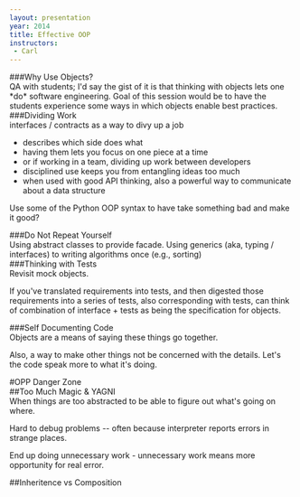 ```yaml
---
layout: presentation
year: 2014
title: Effective OOP
instructors:
 - Carl
---
```


<section markdown="block">
###Why Use Objects?

<aside class="notes" markdown="block">
QA with students; I'd say the gist of it is that thinking with objects lets one
*do* software engineering.  Goal of this session would be to have the students
experience some ways in which objects enable best practices.
</aside>
</section>

<section markdown="block">
###Dividing Work

<aside class="notes" markdown="block">
interfaces / contracts as a way to divy up a job

- describes which side does what
- having them lets you focus on one piece at a time
- or if working in a team, dividing up work between developers
- disciplined use keeps you from entangling ideas too much
- when used with good API thinking, also a powerful way to communicate about
a data structure

Use some of the Python OOP syntax to have take something bad and make it good?
</aside>

</section>

<section markdown="block">
###Do Not Repeat Yourself

<aside class="code" markdown="block">
Using abstract classes to provide facade.  Using generics
(aka, typing / interfaces) to writing algorithms once (e.g., sorting)
</aside>
</section>

<section markdown="block">
###Thinking with Tests

<aside class="notes" markdown="block">
Revisit mock objects.

If you've translated requirements into tests, and then digested those
requirements into a series of tests, also corresponding with tests,
can think of combination of interface + tests as being the specification
for objects.
</aside>
</section>

<section markdown="block">
###Self Documenting Code

<aside class="notes" markdown="block">
Objects are a means of saying these things go together.

Also, a way to make other things not be concerned with the details.  Let's
the code speak more to what it's doing.
</aside>
</section>

<section markdown="block">
#OPP Danger Zone
</section>

<section markdown="block">
##Too Much Magic & YAGNI

<aside class="notes" markdown="block">
When things are too abstracted to be able to figure out what's going on where.

Hard to debug problems -- often because interpreter reports errors in strange
places.

End up doing unnecessary work - unnecessary work means more opportunity for
real error.
</aside>
</section>

<section markdown="block">
##Inheritence vs Composition
</section>

